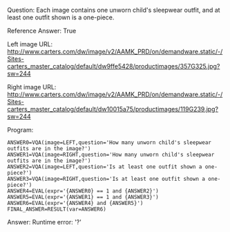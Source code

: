 Question: Each image contains one unworn child's sleepwear outfit, and at least one outfit shown is a one-piece.

Reference Answer: True

Left image URL: http://www.carters.com/dw/image/v2/AAMK_PRD/on/demandware.static/-/Sites-carters_master_catalog/default/dw9ffe5428/productimages/357G325.jpg?sw=244

Right image URL: http://www.carters.com/dw/image/v2/AAMK_PRD/on/demandware.static/-/Sites-carters_master_catalog/default/dw10015a75/productimages/119G239.jpg?sw=244

Program:

```
ANSWER0=VQA(image=LEFT,question='How many unworn child's sleepwear outfits are in the image?')
ANSWER1=VQA(image=RIGHT,question='How many unworn child's sleepwear outfits are in the image?')
ANSWER2=VQA(image=LEFT,question='Is at least one outfit shown a one-piece?')
ANSWER3=VQA(image=RIGHT,question='Is at least one outfit shown a one-piece?')
ANSWER4=EVAL(expr='{ANSWER0} == 1 and {ANSWER2}')
ANSWER5=EVAL(expr='{ANSWER1} == 1 and {ANSWER3}')
ANSWER6=EVAL(expr='{ANSWER4} and {ANSWER5}')
FINAL_ANSWER=RESULT(var=ANSWER6)
```
Answer: Runtime error: '?'


